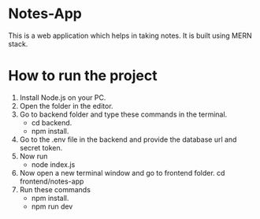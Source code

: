 # Notes-App

This is a web application which helps in taking notes. It is built using MERN stack.

# How to run the project

1. Install Node.js on your PC.
2. Open the folder in the editor.
3. Go to backend folder and type these commands in the terminal.
   - cd backend.
   - npm install.
4. Go to the .env file in the backend and provide the database url and secret token.
5. Now run
   - node index.js
6. Now open a new terminal window and go to frontend folder.
   cd frontend/notes-app
7. Run these commands
   - npm install.
   - npm run dev
